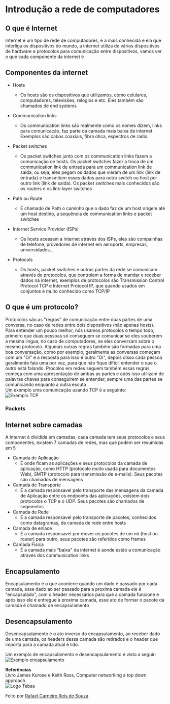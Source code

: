 # Introdução a rede de computadores

## O que é Internet
Internet é um tipo de rede de computadores, é a mais conhecida e ela que interliga os dispositivos do mundo, a internet utiliza de vários dispositivos de hardware e protocolos para comunicação entre dispositivos, vamos ver o que cada componente da internet é

## Componentes da internet

* Hosts
    * Os hosts são os dispositivos que utilizamos, como celulares, computadores, televisões, relogios e etc. Eles também são chamados de end systems

* Communication links
    * Os communication links são realmente como os nomes dizem, links para comunicação, faz parte da camada mais baixa da internet. Exemplos são cabos coaxiais, fibra otica, espectros de radio.

* Packet switches
    * Os packet switches junto com os communication links fazem a comunicação de hosts. Os packet switches fazer a troca de um communication link de entrada para um communication link de saida, ou seja, eles pegam os dados que vieram de um link (link de entrada) e transmitem esses dados para outro switch ou host por outro link (link de saida). Os packet switches mais conhecidos são os routers e os link-layer switches

* Path ou Route
    * É chamado de Path o caminho que o dado faz de um host origem até um host destino, a sequência de  communication links e packet switches

* Internet Service Provider (ISPs)
    * Os hosts acessam a internet através dos ISPs, eles são compainhas de telefone, provedores de internet em aeroports, empresas, universidades...

* Protocols
    * Os hosts, packet switches e outras partes da rede se comunicam através de protocolos, que controlam a forma de mandar e receber dados na internet, exemplos de protocolos são Transmission Control Protocol TCP e Internet Protocol IP, que quando usados em conjuntos é muito conhecido como TCP/IP

## O que é um protocolo?
Protocolos são as "regras" de comunicação entre duas partes de uma conversa, no caso de redes entre dois dispositivos (não apenas hosts).  
Para entender um pouco melhor, nós usamos protocolos o tempo todo, primeiro que duas pessoas só conseguem se comunicar se eles souberem a mesma lingua, no caso de computadores, se eles conversam sobre o mesmo protocolo. Algumas outras regras também são formadas para uma boa conversação, como por exemplo, geralmente as conversas começam com um "Oi" e a resposta para isso é outro "Oi", depois disso cada pessoa geralmente fala uma por vez, para que não fique dificil entender o que o outro está falando. Procolos em redes seguem também essas regras, começa com uma apresentação de ambas as partes e após isso utilizam de palavras chaves para conseguirem se entender, sempre uma das partes se comunicando enquanto a outra escuta  
Um exemplo uma comunicação usando TCP é a seguinte:  
![Exemplo TCP](https://memoria.rnp.br/newsgen/9901/fig02a.gif)

### Packets

## Internet sobre camadas
A Internet é dividida em camadas, cada camada tem seus protocolos e seus componentes, existem 7 camadas de redes, mas que podem ser resumidas em 5
* Camada de Aplicação
    * É onde ficam as aplicações e seus protocolos da camada de aplicação, como HTTP (protocolo muito usada para documentos Web), SMTP (protocolo para transmissão de e-mails). Seus pacotes são chamados de mensagens
* Camada de Transporte
    * É a camada responsavel pelo transporte das mensagens da camada de Aplicação entre os endpoints das aplicações, existem dois protocolos o TCP e o UDP. Seus pacotes são chamados de segmentos
* Camada de Rede
    * É a camada responsavel pelo transporte de pacotes, conhecidos como datagramas, da camada de rede entre hosts
* Camada de enlace
    * É a camada responsavel por mover os pacotes de um nó (host ou router) para outro, seus pacotes são referidos como frames
* Camada Fisica
    * É a camada mais "baixa" da internet é aonde estão a comunicação através dos communication links

## Encapsulamento

Encapsulamento é o que acontece quando um dado é passado por cada camada, esse dado ao ser passado para a proxima camada ele é "encapsulado", com o header necessários para que a camada funcione e após isso ele é entregue à proxima camada, esse ato de formar o pacote da camada é chamado de encapsulamento

## Desencapsulamento

Desencapsulamento é o ato inverso do encapsulamento, ao receber dado de uma camada, os headers dessa camada são retirados e o header que importa para a camada atual é lido.  

Um exemplo de encapsulamento e desencapsulamento é visto a seguir:  
![Exemplo encapsulamento](https://embeddedgeeks.com/wp-content/uploads/2020/06/encap-1.png)


**Referências**  
Livro James Kurose e Keith Ross, Computer networking a top down approach  
![Logo Tebas](https://github.com/rcrs4/Tebas/blob/novas-aulas/LogoIcon.png)

Feito por [Rafael Carneiro Reis de Souza](https://github.com/rcrs4)